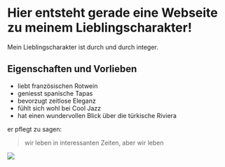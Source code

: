 # Hier entsteht gerade eine Webseite zu meinem Lieblingscharakter!
Mein Lieblingscharakter ist durch und durch integer.
## Eigenschaften und Vorlieben
* liebt französischen Rotwein
* geniesst spanische Tapas
* bevorzugt zeitlose Eleganz
* fühlt sich wohl bei Cool Jazz
* hat einen wundervollen Blick über die türkische Riviera

er pflegt zu sagen:

> wir leben in interessanten Zeiten,
> aber wir leben

<img src="https://upload.wikimedia.org/wikipedia/commons/a/a4/Edouard_Manet_Bunch_of_Asparagus.jpg"/>

